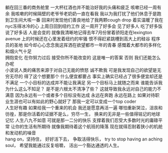 躺在回三番的商务舱里 一大杯红酒也并不能治好我的头痛和疲乏
咳嗽已经一周有余 我咳嗽的时候隔壁的老爷爷老奶奶一直在看我 我以为我打扰了他们休息于是跑到卫生间大咳一番 回来时发现他们善良地给了我两颗cough drop 着实温暖了我在nyc冻得冰冷的心
上周日回到纽约工作 这一周开了好多会 见了好多人 吃了好多饭 说了好多话
人是会变的 就像我清晰地记得去年7月份冒着骄阳走在lexington avenue 上的时候还在心里发着纽约的牢骚 恨不得赶紧跳槽到高大上的硅谷 程序员的圣地 如今却心心念念我这挥洒在欲望都市一年的青春 感慨着大都市的多样化和烟火气十足  
拥抱变化 在你努力过后 接受你所不能改变的 这是唯一的答案 否则 我们还能怎么办呢  
小波说人类的痛苦来源于对自己无能的愤怒 诚不欺我 可是我发现自己的欲望是无穷无尽的 得了这个想要那个 什么便宜都要占 事实上确实已经占了很多便宜却还是不满足 一个小目标的达成并不能让我满足 另一个目标马上就随之而来 谁能告诉我为什么这么不知足？ 是不是六根太不清净了些？ 这就导致我永远对自己的能力不满意 因为永远有一个或者多个目标没有达成 永远在奔跑 永远在路上 如果对待职业生涯也可以有如此的野心就好了 那我一定可以变成一个top coder  
人生好有趣 如果给我一个重来的机会 我还是愿意再活一遍 哪怕重新哭泣，沮丧和彷徨，那是你活着的证据不是么，穷尽一生， 换来的无非是一些值得铭记的地球记忆  人生八九不如意 可就是那一二分的快乐 支撑着我们忍受大多数时光的庸碌平常 让你的生活有所期待 就像我期待着这个航班的降落 现在就得忍耐着狭小的机舱和发动机的噪音  
hang on，坚持住， 好好活下去， 争取活得快乐， try to stop having an aching soul， 希望我能通过反复咀嚼， 活出一个豁达通透的人生。
